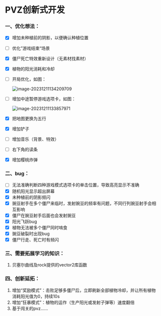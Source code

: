 # PVZ创新式开发

### 一、优化想法：

- [x] 增加未种植前的阴影，以便确认种植位置

- [ ] 优化”游戏结束“场景

- [x] 僵尸死亡特效重新设计（无素材找素材）

- [x] 植物的阳光消耗和冷却

- [ ] 开局优化，如图：

   ![image-20231211134209709](C:\Users\dell\AppData\Roaming\Typora\typora-user-images\image-20231211134209709.png)

- [ ] 增加中途暂停游戏选项卡，如图：

   ![image-20231211133857971](C:\Users\dell\AppData\Roaming\Typora\typora-user-images\image-20231211133857971.png)

- [x] 把地图更换为五行

- [x] 增加铲子

- [ ] 增加音乐（背景、特效）

- [ ] 右下角的读条

- [x] 增加樱桃炸弹

### 二、bug：

- [ ] 无法准确判断四种游戏模式选项卡的单击位置，导致高亮显示不准确
- [x] 随机阳光显示超出屏幕
- [x] 未种植前的阴影频闪
- [x] 豌豆射手在多个僵尸来临时，发射豌豆的频率有问题，不同行列豌豆射手会相互影响
- [x] 僵尸在豌豆射手后面也会发射豌豆
- [x] 阳光飞跃bug
- [x] 植物无法被多个僵尸同时啃食
- [x] 豌豆破裂时出现bug
- [x] 僵尸行走、死亡时有频闪

### 三、需要拓展学习的知识：

1. 贝塞尔曲线及rock提供的vector2库函数


### 四、创新延拓：

1. 增加“奖励模式”：击败足够多僵尸后，立即刷新全部植物冷却，并让所有植物消耗阳光值为0，持续10s
2. 增加“狂暴模式”：植物的运作（生产阳光或发射子弹等）速度翻倍
3. 基于闯关的pvz……
